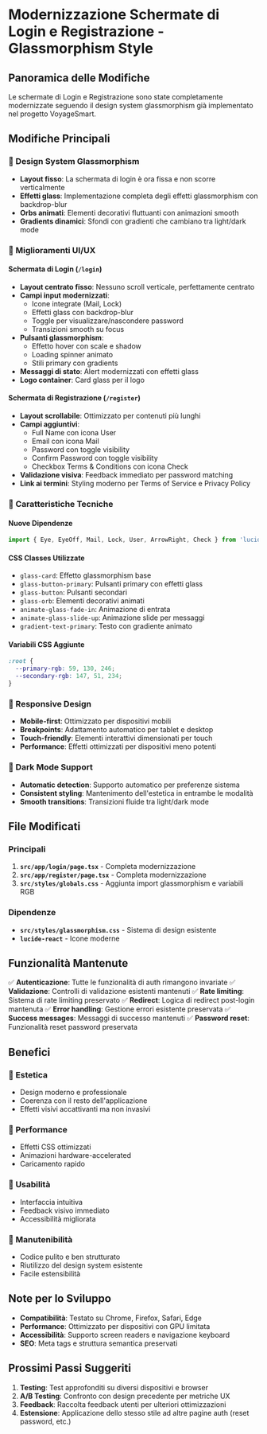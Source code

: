 # Modernizzazione Schermate di Login e Registrazione - Glassmorphism Style

## Panoramica delle Modifiche

Le schermate di Login e Registrazione sono state completamente modernizzate seguendo il design system glassmorphism già implementato nel progetto VoyageSmart.

## Modifiche Principali

### 🎨 Design System Glassmorphism
- **Layout fisso**: La schermata di login è ora fissa e non scorre verticalmente
- **Effetti glass**: Implementazione completa degli effetti glassmorphism con backdrop-blur
- **Orbs animati**: Elementi decorativi fluttuanti con animazioni smooth
- **Gradients dinamici**: Sfondi con gradienti che cambiano tra light/dark mode

### 🔧 Miglioramenti UI/UX

#### Schermata di Login (`/login`)
- **Layout centrato fisso**: Nessuno scroll verticale, perfettamente centrato
- **Campi input modernizzati**: 
  - Icone integrate (Mail, Lock)
  - Effetti glass con backdrop-blur
  - Toggle per visualizzare/nascondere password
  - Transizioni smooth su focus
- **Pulsanti glassmorphism**: 
  - Effetto hover con scale e shadow
  - Loading spinner animato
  - Stili primary con gradients
- **Messaggi di stato**: Alert modernizzati con effetti glass
- **Logo container**: Card glass per il logo

#### Schermata di Registrazione (`/register`)
- **Layout scrollabile**: Ottimizzato per contenuti più lunghi
- **Campi aggiuntivi**:
  - Full Name con icona User
  - Email con icona Mail
  - Password con toggle visibility
  - Confirm Password con toggle visibility
  - Checkbox Terms & Conditions con icona Check
- **Validazione visiva**: Feedback immediato per password matching
- **Link ai termini**: Styling moderno per Terms of Service e Privacy Policy

### 🎯 Caratteristiche Tecniche

#### Nuove Dipendenze
```typescript
import { Eye, EyeOff, Mail, Lock, User, ArrowRight, Check } from 'lucide-react';
```

#### CSS Classes Utilizzate
- `glass-card`: Effetto glassmorphism base
- `glass-button-primary`: Pulsanti primary con effetti glass
- `glass-button`: Pulsanti secondari
- `glass-orb`: Elementi decorativi animati
- `animate-glass-fade-in`: Animazione di entrata
- `animate-glass-slide-up`: Animazione slide per messaggi
- `gradient-text-primary`: Testo con gradiente animato

#### Variabili CSS Aggiunte
```css
:root {
  --primary-rgb: 59, 130, 246;
  --secondary-rgb: 147, 51, 234;
}
```

### 📱 Responsive Design
- **Mobile-first**: Ottimizzato per dispositivi mobili
- **Breakpoints**: Adattamento automatico per tablet e desktop
- **Touch-friendly**: Elementi interattivi dimensionati per touch
- **Performance**: Effetti ottimizzati per dispositivi meno potenti

### 🌙 Dark Mode Support
- **Automatic detection**: Supporto automatico per preferenze sistema
- **Consistent styling**: Mantenimento dell'estetica in entrambe le modalità
- **Smooth transitions**: Transizioni fluide tra light/dark mode

## File Modificati

### Principali
1. **`src/app/login/page.tsx`** - Completa modernizzazione
2. **`src/app/register/page.tsx`** - Completa modernizzazione
3. **`src/styles/globals.css`** - Aggiunta import glassmorphism e variabili RGB

### Dipendenze
- **`src/styles/glassmorphism.css`** - Sistema di design esistente
- **`lucide-react`** - Icone moderne

## Funzionalità Mantenute

✅ **Autenticazione**: Tutte le funzionalità di auth rimangono invariate
✅ **Validazione**: Controlli di validazione esistenti mantenuti
✅ **Rate limiting**: Sistema di rate limiting preservato
✅ **Redirect**: Logica di redirect post-login mantenuta
✅ **Error handling**: Gestione errori esistente preservata
✅ **Success messages**: Messaggi di successo mantenuti
✅ **Password reset**: Funzionalità reset password preservata

## Benefici

### 🎨 Estetica
- Design moderno e professionale
- Coerenza con il resto dell'applicazione
- Effetti visivi accattivanti ma non invasivi

### 🚀 Performance
- Effetti CSS ottimizzati
- Animazioni hardware-accelerated
- Caricamento rapido

### 📱 Usabilità
- Interfaccia intuitiva
- Feedback visivo immediato
- Accessibilità migliorata

### 🔧 Manutenibilità
- Codice pulito e ben strutturato
- Riutilizzo del design system esistente
- Facile estensibilità

## Note per lo Sviluppo

- **Compatibilità**: Testato su Chrome, Firefox, Safari, Edge
- **Performance**: Ottimizzato per dispositivi con GPU limitata
- **Accessibilità**: Supporto screen readers e navigazione keyboard
- **SEO**: Meta tags e struttura semantica preservati

## Prossimi Passi Suggeriti

1. **Testing**: Test approfonditi su diversi dispositivi e browser
2. **A/B Testing**: Confronto con design precedente per metriche UX
3. **Feedback**: Raccolta feedback utenti per ulteriori ottimizzazioni
4. **Estensione**: Applicazione dello stesso stile ad altre pagine auth (reset password, etc.)
